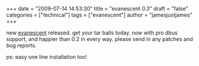 +++
date = "2009-07-14 14:53:30"
title = "evanescent 0.3"
draft = "false"
categories = ["technical"]
tags = ["evanescent"]
author = "jamesjustjames"
+++

new <a href="http://www.cs.mcgill.ca/~james/code/">evanescent</a> released. get your tar balls today. now with pro dbus support, and happier than 0.2 in every way. please send in any patches and bug reports.

ps: easy one line installation too!

